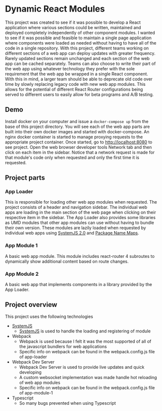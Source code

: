 # Dynamic React Modules

This project was created to see if it was possible to develop a React application where various sections could be written, maintained and deployed completely independently of other component modules.
I wanted to see if it was possible and feasible to maintain a single page application where components were loaded as needed without having to have all of the code in a single repository.
With this project, different teams working on different sections of a web app can deploy updates with greater frequency.
Rarely updated sections remain unchanged and each section of the web app can be cached separately.
Teams can also choose to write their part of the web app using whatever technology they prefer with the sole requirement that the web app be wrapped in a single React component.
With this in mind, a larger team should be able to deprecate old code over time by slowly replacing legacy code with new web app modules.
This allows for the potential of different React Router configurations being served to different users to easily allow for beta programs and A/B testing.

## Demo

Install docker on your computer and issue a `docker-compose up` from the base of this project directory.
You will see each of the web app parts are built into their own docker images and started with docker-compose.
An nginx docker container is started to manage proxying requests to the appropriate project container.
Once started, go to [http://localhost:8080](http://localhost:8080) to see project.
Open the web browser developer tools Network tab and then click on each item in the sidebar.
Notice that a network request is made for that module's code only when requested and only the first time it is requested.

## Project parts

### App Loader

This is responsible for loading other web app modules when requested.
The project consists of a header and navigation sidebar.
The individual web apps are loading in the main section of the web page when clicking on their respective item in the sidebar.
The App Loader also provides some libraries as UMD modules that other app modules can use without having to bundle their own version.
These modules are lazily loaded when requested by individual web apps using [SystemJS 2.0](https://github.com/systemjs/systemjs) and [Package Name Maps](https://github.com/systemjs/systemjs/blob/master/docs/package-name-maps.md).

### App Module 1

A basic web app module. This module includes react-router 4 subroutes to dynamically show additional content based on route changes.

### App Module 2

A basic web app that implements components in a library provided by the App Loader.

## Project overview

This project uses the following technologies

- [SystemJS](https://github.com/systemjs/systemjs)
  - [SystemJS](https://github.com/systemjs/systemjs) is used to handle the loading and registering of module
- Webpack
  - Webpack is used because I felt it was the most supported of all of the javascript bundlers for web applications
  - Specific info on webpack can be found in the webpack.config.js file of app-loader
- Webpack Dev Server
  - Webpack Dev Server is used to provide live updates and quick developing
  - A custom websocket implementation was made handle hot reloading of web app modules
  - Specific info on webpack can be found in the webpack.config.js file of app-module-1
- Typescript
  - So many bugs prevented when using Typescript

